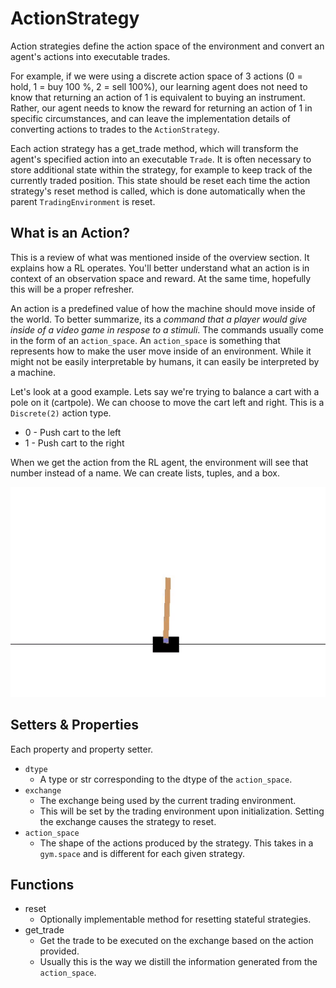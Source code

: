 # ActionStrategy

Action strategies define the action space of the environment and convert an agent's actions into executable trades.

For example, if we were using a discrete action space of 3 actions (0 = hold, 1 = buy 100 %, 2 = sell 100%), our learning agent does not need to know that returning an action of 1 is equivalent to buying an instrument. Rather, our agent needs to know the reward for returning an action of 1 in specific circumstances, and can leave the implementation details of converting actions to trades to the `ActionStrategy`.

Each action strategy has a get_trade method, which will transform the agent's specified action into an executable `Trade`. It is often necessary to store additional state within the strategy, for example to keep track of the currently traded position. This state should be reset each time the action strategy's reset method is called, which is done automatically when the parent `TradingEnvironment` is reset.

## What is an Action?

This is a review of what was mentioned inside of the overview section. It explains how a RL operates. You'll better understand what an action is in context of an observation space and reward. At the same time, hopefully this will be a proper refresher.

An action is a predefined value of how the machine should move inside of the world. To better summarize, its a *command that a player would give inside of a video game in respose to a stimuli*. The commands usually come in the form of an `action_space`. An `action_space` is something that represents how to make the user move inside of an environment. While it might not be easily interpretable by humans, it can easily be interpreted by a machine.

Let's look at a good example. Lets say we're trying to balance a cart with a pole on it (cartpole). We can choose to move the cart left and right. This is a `Discrete(2)` action type. 

* 0 - Push cart to the left
* 1	- Push cart to the right

When we get the action from the RL agent, the environment will see that number instead of a name. We can create lists, tuples, and a box.

![Watch Link Run Around In Circles](../../_static/images/cartpole.gif)


## Setters & Properties

Each property and property setter.

* `dtype`
  * A type or str corresponding to the dtype of the `action_space`.
* `exchange`
  * The exchange being used by the current trading environment.
  * This will be set by the trading environment upon initialization. Setting the exchange causes the strategy to reset.
* `action_space`
  * The shape of the actions produced by the strategy. This takes in a `gym.space` and is different for each given strategy.


## Functions

* reset
  * Optionally implementable method for resetting stateful strategies.
* get_trade
  * Get the trade to be executed on the exchange based on the action provided.
  * Usually this is the way we distill the information generated from the `action_space`. 